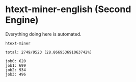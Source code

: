 # htext-miner-english (Second Engine)

Everything doing here is automated.

```
htext-miner

total: 2749/9523 (28.866953691063742%)

job0: 620
job1: 699
job2: 934
job3: 496
```